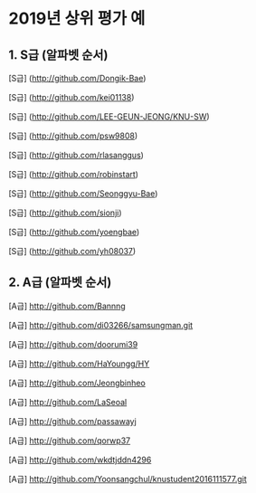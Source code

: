 # 2019년 상위 평가 예

## 1. S급 (알파벳 순서)

[S급] (http://github.com/Dongik-Bae)

[S급] (http://github.com/kei01138)

[S급] (http://github.com/LEE-GEUN-JEONG/KNU-SW)

[S급] (http://github.com/psw9808)

[S급] (http://github.com/rlasanggus)

[S급] (http://github.com/robinstart)

[S급] (http://github.com/Seonggyu-Bae)

[S급] (http://github.com/sionji)

[S급] (http://github.com/yoengbae)

[S급] (http://github.com/yh08037)


## 2. A급 (알파벳 순서)

[A급] http://github.com/Bannng

[A급] http://github.com/di03266/samsungman.git

[A급] http://github.com/doorumi39

[A급] http://github.com/HaYoungg/HY

[A급] http://github.com/Jeongbinheo

[A급] http://github.com/LaSeoal

[A급] http://github.com/passawayj

[A급] http://github.com/qorwp37

[A급] http://github.com/wkdtjddn4296

[A급] http://github.com/Yoonsangchul/knustudent2016111577.git
